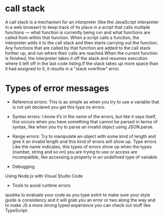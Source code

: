 # call stack

A call stack is a mechanism for an interpreter (like the JavaScript interpreter in a web browser) to keep track of its place in a script that calls multiple functions — what function is currently being run and what functions are called from within that function.
When a script calls a function, the interpreter adds it to the call stack and then starts carrying out the function.
Any functions that are called by that function are added to the call stack further up, and run where their calls are reached.When the current function is finished, the interpreter takes it off the stack and resumes execution where it left off in the last code listing.If the stack takes up more space than it had assigned to it, it results in a "stack overflow" error.

# Types of error messages

- Reference errors: This is as simple as when you try to use a variable that is not yet declared you get this type os errors.

- Syntax errors: I know it’s in the name of the errors, but like it says itself, this occurs when you have something that cannot be parsed in terms of syntax, like when you try to parse an invalid object using JSON.parse.

- Range errors: Try to manipulate an object with some kind of length and give it an invalid length and this kind of errors will show up. Type errors Like the name indicates, this types of errors show up when the types (number, string and so on) you are trying to use or access are incompatible, like accessing a property in an undefined type of variable.

- Debugging 

Using Node.js with Visual Studio Code

- Tools to avoid runtime errors 

quokka to evaluate your code as you type
eslint to make sure your style guide is consistency and it will grab you an error or two along the way and
to make JS a more strong typed experience you can check out stuff like TypeScript.